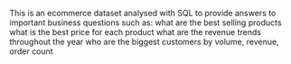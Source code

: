 This is an ecommerce dataset analysed with SQL to provide answers to important business questions such as:
  what are the best selling products
  what is the best price for each product
  what are the revenue trends throughout the year
  who are the biggest customers by volume, revenue, order count 
